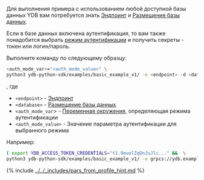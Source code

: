 Для выполнения примера с использованием любой доступной базы данных YDB вам потребуется знать [Эндпоинт](../../../../../concepts/connect.md#endpoint) и [Размещение базы данных](../../../../../concepts/connect.md#database).

Если в базе данных включена аутентификация, то вам также понадобится выбрать [режим аутентификации](../../../../../concepts/connect.md#auth-modes) и получить секреты - токен или логин/пароль.

Выполните команду по следующему образцу:

``` bash
<auth_mode_var>="<auth_mode_value>" \
python3 ydb-python-sdk/examples/basic_example_v1/ -e <endpoint> -d <database>
```

, где

- `<endpoint>` - [Эндпоинт](../../../../../concepts/connect.md#endpoint)
- `<database>` - [Размещение базы данных](../../../../../concepts/connect.md#database) 
- `<auth_mode_var`> - [Переменная окружения](../../../auth.md#env), определяющая режима аутентификации
- `<auth_mode_value>` - Значение параметра аутентификации для выбранного режима

Например:
``` bash
( export YDB_ACCESS_TOKEN_CREDENTIALS="t1.9euelZqOnJuJlc..." &&  \
python3 ydb-python-sdk/examples/basic_example_v1/ -e grpcs://ydb.example.com:2135 -d /path/db )
```

{% include [../../_includes/pars_from_profile_hint.md](../../_includes/pars_from_profile_hint.md) %}
